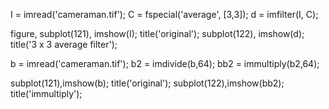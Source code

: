I = imread('cameraman.tif');
C = fspecial('average', [3,3]);
d = imfilter(I, C);


figure, 
subplot(121), imshow(I); title('original');
subplot(122), imshow(d); title('3 x 3 average filter');





b = imread('cameraman.tif');
b2 = imdivide(b,64);
bb2 = immultiply(b2,64);

subplot(121),imshow(b); title('original');
subplot(122),imshow(bb2); title('immultiply');
